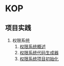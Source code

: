 # KOP

## 项目实践
1. 权限系统
    1. [权限系统概述](rbac/docs/ch01.md)
    2. [权限系统代码生成器](rbac/docs/ch02.md)
    3. [权限系统项目初始化](rbac/docs/ch03.md)